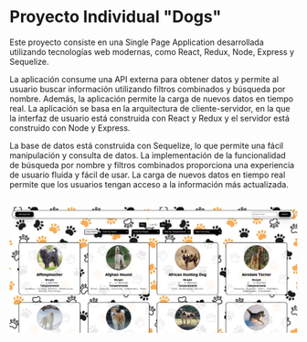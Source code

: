 
# Proyecto Individual "Dogs"

Este proyecto consiste en una Single Page Application desarrollada utilizando tecnologías web modernas, como React, Redux, Node, Express y Sequelize. 

La aplicación consume una API externa para obtener datos y permite al usuario buscar información utilizando filtros combinados y búsqueda por nombre. Además, la aplicación permite la carga de nuevos datos en tiempo real.
La aplicación se basa en la arquitectura de cliente-servidor, en la que la interfaz de usuario está construida con React y Redux y el servidor está construido con Node y Express.

La base de datos está construida con Sequelize, lo que permite una fácil manipulación y consulta de datos.
La implementación de la funcionalidad de búsqueda por nombre y filtros combinados proporciona una experiencia de usuario fluida y fácil de usar. La carga de nuevos datos en tiempo real permite que los usuarios tengan acceso a la información más actualizada.

<img src="./Landing.png" alt="" width="1000px" />
<img src="./Home.png" alt="" width="1000px" />
<img src="./Form.png" alt="" width="1000px" />


